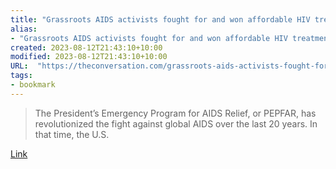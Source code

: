 ```yaml
---
title: "Grassroots AIDS activists fought for and won affordable HIV treatments around the world – but PEPFAR didn’t change governments and pharma"
alias:
- "Grassroots AIDS activists fought for and won affordable HIV treatments around the world – but PEPFAR didn’t change governments and pharma"
created: 2023-08-12T21:43:10+10:00
modified: 2023-08-12T21:43:10+10:00
URL:  "https://theconversation.com/grassroots-aids-activists-fought-for-and-won-affordable-hiv-treatments-around-the-world-but-pepfar-didnt-change-governments-and-pharma-194908"
tags:
- bookmark
---
```


> The President’s Emergency Program for AIDS Relief, or PEPFAR, has revolutionized the fight against global AIDS over the last 20 years. In that time, the U.S.

[Link](https://theconversation.com/grassroots-aids-activists-fought-for-and-won-affordable-hiv-treatments-around-the-world-but-pepfar-didnt-change-governments-and-pharma-194908)
